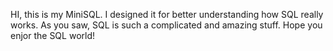 HI, this is my MiniSQL.
I designed it for better understanding how SQL really works.
As you saw, SQL is such a complicated and amazing stuff.
Hope you enjor the SQL world!

